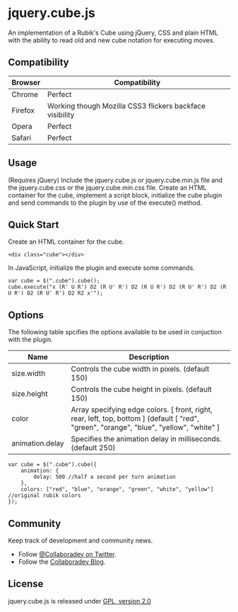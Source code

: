 jquery.cube.js
==============


An implementation of a Rubik's Cube using jQuery, CSS and plain HTML with the ability to read old and new cube notation for executing moves.

## Compatibility

| Browser | Compatibility |
| ------- | ----- |
| Chrome | Perfect |
| Firefox | Working though Mozilla CSS3 flickers backface visibility |
| Opera | Perfect |
| Safari | Perfect |

## Usage

(Requires jQuery) Include the jquery.cube.js or jquery.cube.min.js file and the jquery.cube.css or the jquery.cube.min.css file.
Create an HTML container for the cube, implement a script block, initialize the cube plugin and send commands to the plugin by use of the execute() method.

## Quick Start

Create an HTML container for the cube.

	<div class="cube"></div>

In JavaScript, initialize the plugin and execute some commands.

	var cube = $(".cube").cube();
	cube.execute("x (R' U R') D2 (R U' R') D2 (R U R') D2 (R U' R') D2 (R U R') D2 (R U' R') D2 R2 x'");

## Options

The following table spcifies the options available to be used in conjuction with the plugin.

| Name | Description |
| ---- | ----------- |
| size.width | Controls the cube width in pixels. (default 150) |
| size.height | Controls the cube height in pixels. (default 150) |
| color | Array specifying edge colors. [ front, right, rear, left, top, bottom ] (default [ "red", "green", "orange", "blue", "yellow", "white" ] |
| animation.delay | Specifies the animation delay in milliseconds. (default 250) |

    var cube = $(".cube").cube({
        animation: {
            delay: 500 //half a second per turn animation
        },
        colors: ["red", "blue", "orange", "green", "white", "yellow"] //original rubik colors
    });

## Community

Keep track of development and community news.

* Follow [@Collaboradev on Twitter](https://twitter.com/collaboradev).
* Follow the [Collaboradev Blog](http://www.collaboradev.com).

## License

jquery.cube.js is released under [GPL, version 2.0](http://www.gnu.org/licenses/gpl-2.0.html)
